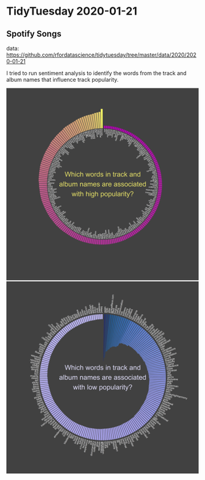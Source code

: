 # TidyTuesday 2020-01-21

## Spotify Songs
data: https://github.com/rfordatascience/tidytuesday/tree/master/data/2020/2020-01-21

I tried to run sentiment analysis to identify the words from the track and album names that influence track popularity.

![Positive words](./Tidytuesday_2020_w3_positive_words.png)
![Negative words](./Tidytuesday_2020_w3_negative_words.png)
